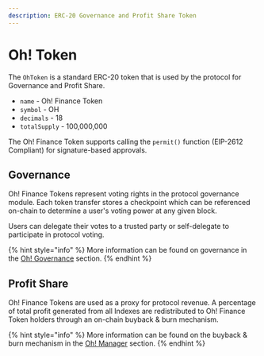 ```yaml
---
description: ERC-20 Governance and Profit Share Token
---
```


# Oh! Token

The `OhToken` is a standard ERC-20 token that is used by the protocol for Governance and Profit Share.

* `name` - Oh! Finance Token
* `symbol` - OH
* `decimals` - 18
* `totalSupply` - 100,000,000

The Oh! Finance Token supports calling the `permit()` function (EIP-2612 Compliant) for signature-based approvals.

## Governance

Oh! Finance Tokens represent voting rights in the protocol governance module. Each token transfer stores a checkpoint which can be referenced on-chain to determine a user's voting power at any given block.

Users can delegate their votes to a trusted party or self-delegate to participate in protocol voting.

{% hint style="info" %}
More information can be found on governance in the [Oh! Governance](oh-governance/) section.
{% endhint %}

## Profit Share

Oh! Finance Tokens are used as a proxy for protocol revenue. A percentage of total profit generated from all Indexes are redistributed to Oh! Finance Token holders through an on-chain buyback & burn mechanism.

{% hint style="info" %}
More information can be found on the buyback & burn mechanism in the [Oh! Manager](oh-yield-index/oh-manager.md) section.
{% endhint %}
